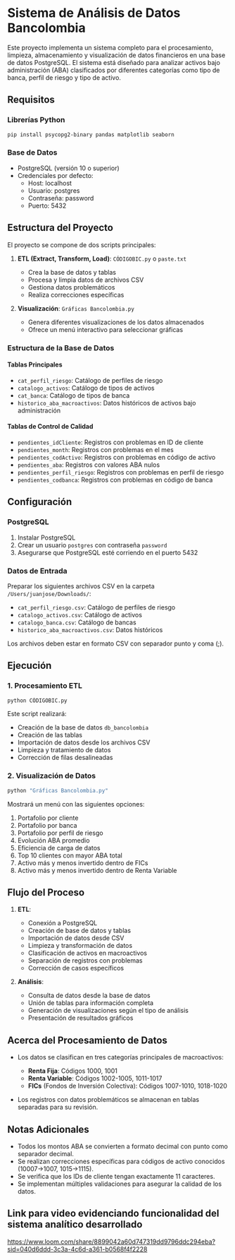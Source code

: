 # Sistema de Análisis de Datos Bancolombia

Este proyecto implementa un sistema completo para el procesamiento, limpieza, almacenamiento y visualización de datos financieros en una base de datos PostgreSQL. El sistema está diseñado para analizar activos bajo administración (ABA) clasificados por diferentes categorías como tipo de banca, perfil de riesgo y tipo de activo.

## Requisitos

### Librerías Python
```bash
pip install psycopg2-binary pandas matplotlib seaborn
```

### Base de Datos
- PostgreSQL (versión 10 o superior)
- Credenciales por defecto:
  - Host: localhost
  - Usuario: postgres
  - Contraseña: password
  - Puerto: 5432

## Estructura del Proyecto

El proyecto se compone de dos scripts principales:

1. **ETL (Extract, Transform, Load)**: `CÓDIGOBIC.py` o `paste.txt`
   - Crea la base de datos y tablas
   - Procesa y limpia datos de archivos CSV
   - Gestiona datos problemáticos
   - Realiza correcciones específicas

2. **Visualización**: `Gráficas Bancolombia.py`
   - Genera diferentes visualizaciones de los datos almacenados
   - Ofrece un menú interactivo para seleccionar gráficas

### Estructura de la Base de Datos

#### Tablas Principales
- `cat_perfil_riesgo`: Catálogo de perfiles de riesgo
- `catalogo_activos`: Catálogo de tipos de activos
- `cat_banca`: Catálogo de tipos de banca
- `historico_aba_macroactivos`: Datos históricos de activos bajo administración

#### Tablas de Control de Calidad
- `pendientes_idCliente`: Registros con problemas en ID de cliente
- `pendientes_month`: Registros con problemas en el mes
- `pendientes_codActivo`: Registros con problemas en código de activo
- `pendientes_aba`: Registros con valores ABA nulos
- `pendientes_perfil_riesgo`: Registros con problemas en perfil de riesgo
- `pendientes_codbanca`: Registros con problemas en código de banca

## Configuración

### PostgreSQL
1. Instalar PostgreSQL
2. Crear un usuario `postgres` con contraseña `password`
3. Asegurarse que PostgreSQL esté corriendo en el puerto 5432

### Datos de Entrada
Preparar los siguientes archivos CSV en la carpeta `/Users/juanjose/Downloads/`:
- `cat_perfil_riesgo.csv`: Catálogo de perfiles de riesgo
- `catalogo_activos.csv`: Catálogo de activos
- `catalogo_banca.csv`: Catálogo de bancas
- `historico_aba_macroactivos.csv`: Datos históricos

Los archivos deben estar en formato CSV con separador punto y coma (;).

## Ejecución

### 1. Procesamiento ETL
```bash
python CÓDIGOBIC.py
```

Este script realizará:
- Creación de la base de datos `db_bancolombia`
- Creación de las tablas
- Importación de datos desde los archivos CSV
- Limpieza y tratamiento de datos
- Corrección de filas desalineadas

### 2. Visualización de Datos
```bash
python "Gráficas Bancolombia.py"
```

Mostrará un menú con las siguientes opciones:
1. Portafolio por cliente
2. Portafolio por banca
3. Portafolio por perfil de riesgo
4. Evolución ABA promedio
5. Eficiencia de carga de datos
6. Top 10 clientes con mayor ABA total
7. Activo más y menos invertido dentro de FICs
8. Activo más y menos invertido dentro de Renta Variable

## Flujo del Proceso

1. **ETL**:
   - Conexión a PostgreSQL
   - Creación de base de datos y tablas
   - Importación de datos desde CSV
   - Limpieza y transformación de datos
   - Clasificación de activos en macroactivos
   - Separación de registros con problemas
   - Corrección de casos específicos

2. **Análisis**:
   - Consulta de datos desde la base de datos
   - Unión de tablas para información completa
   - Generación de visualizaciones según el tipo de análisis
   - Presentación de resultados gráficos

## Acerca del Procesamiento de Datos

- Los datos se clasifican en tres categorías principales de macroactivos:
  - **Renta Fija**: Códigos 1000, 1001
  - **Renta Variable**: Códigos 1002-1005, 1011-1017
  - **FICs** (Fondos de Inversión Colectiva): Códigos 1007-1010, 1018-1020

- Los registros con datos problemáticos se almacenan en tablas separadas para su revisión.

## Notas Adicionales

- Todos los montos ABA se convierten a formato decimal con punto como separador decimal.
- Se realizan correcciones específicas para códigos de activo conocidos (10007→1007, 1015→1115).
- Se verifica que los IDs de cliente tengan exactamente 11 caracteres.
- Se implementan múltiples validaciones para asegurar la calidad de los datos.
  
## Link para video evidenciando funcionalidad del sistema analítico desarrollado

https://www.loom.com/share/8899042a60d747319dd9796ddc294eba?sid=040d6ddd-3c3a-4c6d-a361-b0568f4f2228
